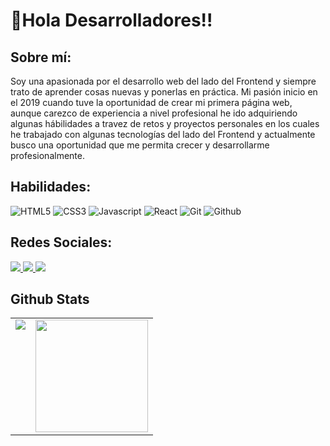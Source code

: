 # 👋Hola Desarrolladores!!

## Sobre mí:
Soy una apasionada por el desarrollo web del lado del Frontend y siempre trato de aprender cosas nuevas y ponerlas en práctica. Mi pasión inicio en el 2019 cuando tuve la oportunidad de crear mi primera página web, aunque carezco de experiencia a nivel profesional he ido adquiriendo algunas hábilidades a travez de retos y proyectos personales en los cuales he trabajado con algunas tecnologías del lado del Frontend y actualmente busco una oportunidad que me permita crecer y desarrollarme profesionalmente.

## Habilidades:
![HTML5](https://img.shields.io/badge/HTML5-DD4B25?style=for-the-badge&logo=html5&logoColor=white)
![CSS3](https://img.shields.io/badge/CSS3-254CDD?style=for-the-badge&logo=css3&logoColor=white)
![Javascript](https://img.shields.io/badge/JavaScript-EFD81D?style=for-the-badge&logo=javascript&logoColor=black)
![React](https://img.shields.io/badge/React-000000?style=for-the-badge&logo=react&logoColor=61DAFB)
![Git](https://img.shields.io/badge/Git-F05032?style=for-the-badge&logo=git&logoColor=white)
![Github](https://img.shields.io/badge/GitHub-000000?style=for-the-badge&logo=github&logoColor=white)

## Redes Sociales:
<p>
  <a href="https://www.instagram.com/__manuelchavez/">
    <img src="https://img.shields.io/badge/Instagram-5D4EC4?style=for-the-badge&logo=instagram&logoColor=white">
  </a>
  <a href="https://www.linkedin.com/in/manuel-chavez-ab0b711ab/">
    <img src="https://img.shields.io/badge/LinkedIn-0077B5?style=for-the-badge&logo=linkedin&logoColor=white">
  </a>
  <a href="mailto:chavezofficial2015@gmail.com">
    <img src="https://img.shields.io/badge/Gmail-D14836?style=for-the-badge&logo=gmail&logoColor=white">
  </a>
</p>

## Github Stats
<table>
  <tr>
    <td valign="top"><img src="https://github-readme-stats.vercel.app/api/top-langs/?username=mmedinasv05&theme=radical&card_width=400em)](https://github.com/mmedinasv05/mmedinasv05/github-readme-stats"/></td>
    <td valign="top"><img height="180em" src="https://github-readme-stats.vercel.app/api?username=mmedinasv05&show_icons=true&hide_border=true&&count_private=true&include_all_commits=true&theme=radical&hide_stars=false" /></td>
  </tr>
</table>

